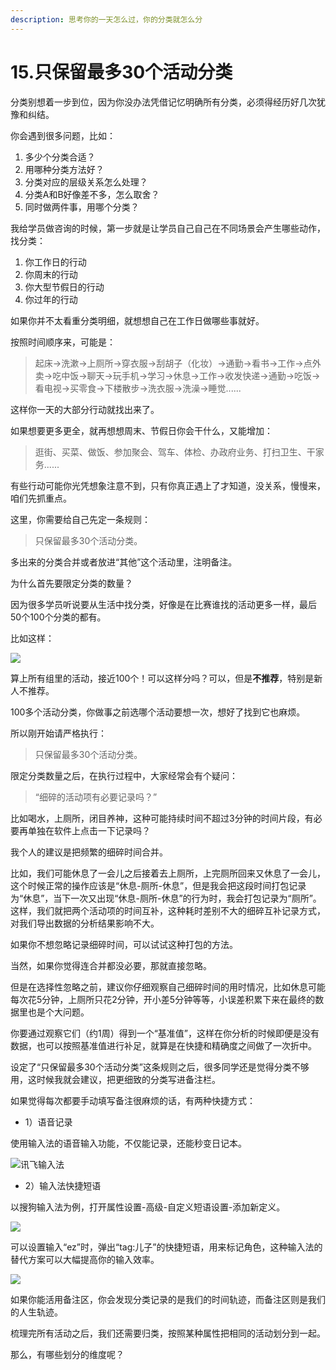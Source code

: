```yaml
---
description: 思考你的一天怎么过，你的分类就怎么分
---
```


# 15.只保留最多30个活动分类

分类别想着一步到位，因为你没办法凭借记忆明确所有分类，必须得经历好几次犹豫和纠结。

你会遇到很多问题，比如：

1. 多少个分类合适？
2. 用哪种分类方法好？
3. 分类对应的层级关系怎么处理？
4. 分类A和B好像差不多，怎么取舍？
5. 同时做两件事，用哪个分类？

我给学员做咨询的时候，第一步就是让学员自己自己在不同场景会产生哪些动作，找分类：

1. 你工作日的行动
2. 你周末的行动
3. 你大型节假日的行动
4. 你过年的行动

如果你并不太看重分类明细，就想想自己在工作日做哪些事就好。

按照时间顺序来，可能是：

> 起床→洗漱→上厕所→穿衣服→刮胡子（化妆）→通勤→看书→工作→点外卖→吃中饭→聊天→玩手机→学习→休息→工作→收发快递→通勤→吃饭→看电视→买零食→下楼散步→洗衣服→洗澡→睡觉......

这样你一天的大部分行动就找出来了。

如果想要更多更全，就再想想周末、节假日你会干什么，又能增加：

> 逛街、买菜、做饭、参加聚会、驾车、体检、办政府业务、打扫卫生、干家务......

有些行动可能你光凭想象注意不到，只有你真正遇上了才知道，没关系，慢慢来，咱们先抓重点。

这里，你需要给自己先定一条规则：

> 只保留最多30个活动分类。

多出来的分类合并或者放进“其他”这个活动里，注明备注。

为什么首先要限定分类的数量？

因为很多学员听说要从生活中找分类，好像是在比赛谁找的活动更多一样，最后50个100个分类的都有。

比如这样：

![](../.gitbook/assets/tu-pian-35.png)

算上所有组里的活动，接近100个！可以这样分吗？可以，但是**不推荐**，特别是新人不推荐。

100多个活动分类，你做事之前选哪个活动要想一次，想好了找到它也麻烦。

所以刚开始请严格执行：

> 只保留最多30个活动分类。

限定分类数量之后，在执行过程中，大家经常会有个疑问：

> “细碎的活动项有必要记录吗？”

比如喝水，上厕所，闭目养神，这种可能持续时间不超过3分钟的时间片段，有必要再单独在软件上点击一下记录吗？

我个人的建议是把频繁的细碎时间合并。

比如，我们可能休息了一会儿之后接着去上厕所，上完厕所回来又休息了一会儿，这个时候正常的操作应该是“休息-厕所-休息”，但是我会把这段时间打包记录为“休息”，当下一次又出现“休息-厕所-休息”的行为时，我会打包记录为“厕所”。这样，我们就把两个活动项的时间互补，这种耗时差别不大的细碎互补记录方式，对我们导出数据的分析结果影响不大。

如果你不想忽略记录细碎时间，可以试试这种打包的方法。

当然，如果你觉得连合并都没必要，那就直接忽略。

但是在选择性忽略之前，建议你仔细观察自己细碎时间的用时情况，比如休息可能每次花5分钟，上厕所只花2分钟，开小差5分钟等等，小误差积累下来在最终的数据里也是个大问题。

你要通过观察它们（约1周）得到一个“基准值”，这样在你分析的时候即便是没有数据，也可以按照基准值进行补足，就算是在快捷和精确度之间做了一次折中。

设定了“只保留最多30个活动分类”这条规则之后，很多同学还是觉得分类不够用，这时候我就会建议，把更细致的分类写进备注栏。

如果觉得每次都要手动填写备注很麻烦的话，有两种快捷方式：

* 1）语音记录

使用输入法的语音输入功能，不仅能记录，还能秒变日记本。

![&#x8BAF;&#x98DE;&#x8F93;&#x5165;&#x6CD5;](../.gitbook/assets/qq-tu-pian-20190828214322.png)

* 2）输入法快捷短语

以搜狗输入法为例，打开属性设置-高级-自定义短语设置-添加新定义。

![](../.gitbook/assets/tu-pian%20%2838%29.png)

可以设置输入“ez”时，弹出“tag:儿子”的快捷短语，用来标记角色，这种输入法的替代方案可以大幅提高你的输入效率。

![](../.gitbook/assets/tu-pian%20%28117%29.png)

如果你能活用备注区，你会发现分类记录的是我们的时间轨迹，而备注区则是我们的人生轨迹。

梳理完所有活动之后，我们还需要归类，按照某种属性把相同的活动划分到一起。

那么，有哪些划分的维度呢？

